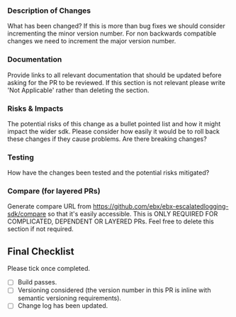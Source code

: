 ### Description of Changes

What has been changed? If this is more than bug fixes we should consider incrementing the minor 
version number. For non backwards compatible changes we need to increment the major version number.

### Documentation

Provide links to all relevant documentation that should be updated before asking for the PR to be reviewed. If this section is not relevant please write 'Not Applicable' rather than deleting the section.

### Risks & Impacts

The potential risks of this change as a bullet pointed list and how it might impact the wider sdk. Please consider how easily it would be to roll back these changes if they cause problems. Are there breaking changes?

### Testing

How have the changes been tested and the potential risks mitigated?

### Compare (for layered PRs)

Generate compare URL from https://github.com/ebx/ebx-escalatedlogging-sdk/compare so that it's 
easily accessible. This is ONLY REQUIRED FOR COMPLICATED, DEPENDENT OR LAYERED PRs. Feel free to delete this section if not required.

## Final Checklist

Please tick once completed.

- [ ] Build passes.
- [ ] Versioning considered (the version number in this PR is inline with semantic 
versioning requirements).
- [ ] Change log has been updated.